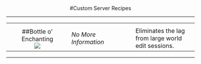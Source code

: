 ---
---
<div style="text-align: center;" markdown="1">
#Custom Server Recipes
</div>

<hr>

<table width="100%">
  <tr>
    <th width="33%"></th>
    <th width="34%"></th>
    <th width="33%"></th>
  </tr>
  <tr>
    <td class="tg-9hbo"><center>##Bottle o' Enchanting<br/><img src="http://damnation.eu/wiki/images/0/0d/Rc_expbottle.jpg"></center></td>
    <td class="tg-jogk"><i>No More Information</i></td>
    <td class="tg-yw4l">Eliminates the lag from large world edit sessions.</td>
  </tr>
</table>

<hr>
